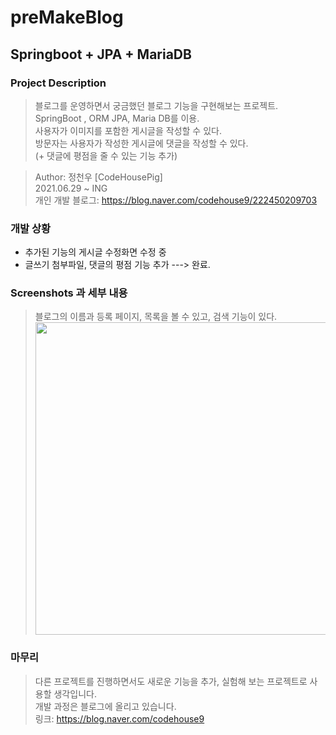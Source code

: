 # preMakeBlog
## Springboot + JPA + MariaDB
### Project Description
> 블로그를 운영하면서 궁금했던 블로그 기능을 구현해보는 프로젝트. <br>
> SpringBoot , ORM JPA, Maria DB를 이용. <br>
> 사용자가 이미지를 포함한 게시글을 작성할 수 있다. <br>
> 방문자는 사용자가 작성한 게시글에 댓글을 작성할 수 있다. <br>
> (+ 댓글에 평점을 줄 수 있는 기능 추가) <br>

> Author: 정천우 [CodeHousePig] <br>
> 2021.06.29 ~ ING <br>
> 개인 개발 블로그: https://blog.naver.com/codehouse9/222450209703

### 개발 상황
- 추가된 기능의 게시글 수정화면 수정 중 <br>
- 글쓰기 첨부파일, 댓글의 평점 기능 추가 ---> 완료. <br>

### Screenshots 과 세부 내용
> 블로그의 이름과 등록 페이지, 목록을 볼 수 있고, 검색 기능이 있다. <br>
> <img src="https://user-images.githubusercontent.com/61304585/128142653-db068b10-bc16-4d83-971d-99e5b155c736.PNG"  width="500">


### 마무리
> 다른 프로젝트를 진행하면서도 새로운 기능을 추가, 실험해 보는 프로젝트로 사용할 생각입니다. <br>
> 개발 과정은 블로그에 올리고 있습니다. <br>
> 링크: https://blog.naver.com/codehouse9 <br>
